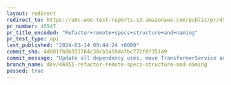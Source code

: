 ```yaml
---
layout: redirect
redirect_to: https://a8c-woo-test-reports.s3.amazonaws.com/public/pr/45547/api/index.html
pr_number: 45547
pr_title_encoded: "Refactor+remote+specs+structure+and+naming"
pr_test_type: api
last_published: "2024-03-14 09:44:24 +0000"
commit_sha: 4dd81fb0b551784c38cb1a59dafbc772f8f35149
commit_message: "Update all dependency uses, move TransformerService and TransformerIn…"
branch_name: dev/44451-refactor-remote-specs-structure-and-naming
passed: true
---
```

